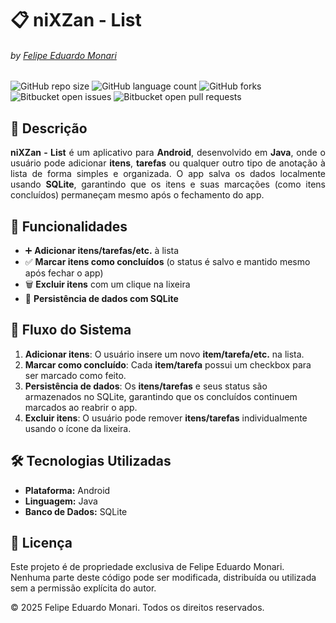 # 📋 niXZan - List  
###### by <a href="https://github.com/Monari14">Felipe Eduardo Monari</a>  

![GitHub repo size](https://img.shields.io/github/repo-size/Monari14/niXZan-List?style=for-the-badge)
![GitHub language count](https://img.shields.io/github/languages/count/Monari14/niXZan-List?style=for-the-badge)
![GitHub forks](https://img.shields.io/github/forks/Monari14/niXZan-List?style=for-the-badge)
![Bitbucket open issues](https://img.shields.io/bitbucket/issues/Monari14/niXZan-List?style=for-the-badge)
![Bitbucket open pull requests](https://img.shields.io/bitbucket/pr-raw/Monari14/niXZan-List?style=for-the-badge)

## 📜 Descrição  
<p align="justify">
<strong>niXZan - List</strong> é um aplicativo para <strong>Android</strong>, desenvolvido em <strong>Java</strong>, onde o usuário pode adicionar <strong>itens</strong>, <strong>tarefas</strong> ou qualquer outro tipo de anotação à lista de forma simples e organizada. O app salva os dados localmente usando <strong>SQLite</strong>, garantindo que os itens e suas marcações (como itens concluídos) permaneçam mesmo após o fechamento do app.
</p>

## 📌 Funcionalidades  
- ➕ **Adicionar itens/tarefas/etc.** à lista  
- ✅ **Marcar itens como concluídos** (o status é salvo e mantido mesmo após fechar o app)  
- 🗑️ **Excluir itens** com um clique na lixeira  
- 📂 **Persistência de dados com SQLite**  

## 🚀 Fluxo do Sistema  
1. **Adicionar itens**: O usuário insere um novo **item/tarefa/etc.** na lista.  
2. **Marcar como concluído**: Cada **item/tarefa** possui um checkbox para ser marcado como feito.  
3. **Persistência de dados**: Os **itens/tarefas** e seus status são armazenados no SQLite, garantindo que os concluídos continuem marcados ao reabrir o app.  
4. **Excluir itens**: O usuário pode remover **itens/tarefas** individualmente usando o ícone da lixeira.  

## 🛠️ Tecnologias Utilizadas  
- **Plataforma:** Android  
- **Linguagem:** Java  
- **Banco de Dados:** SQLite  

## 📄 Licença  
Este projeto é de propriedade exclusiva de Felipe Eduardo Monari. Nenhuma parte deste código pode ser modificada, distribuída ou utilizada sem a permissão explícita do autor.

© 2025 Felipe Eduardo Monari. Todos os direitos reservados.
